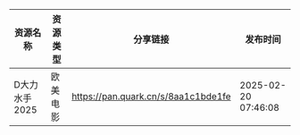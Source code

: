 | 资源名称      | 资源类型 | 分享链接                                | 发布时间                |
| --------- | ---- | ----------------------------------- | ------------------- |
| D大力水手2025 | 欧美电影 | https://pan.quark.cn/s/8aa1c1bde1fe | 2025-02-20 07:46:08 |
